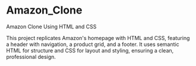 # Amazon_Clone

Amazon Clone Using HTML and CSS

This project replicates Amazon's homepage with HTML and CSS, featuring a header with navigation, a product grid, and a footer. It uses semantic HTML for structure and CSS for layout and styling, ensuring a clean, professional design.
